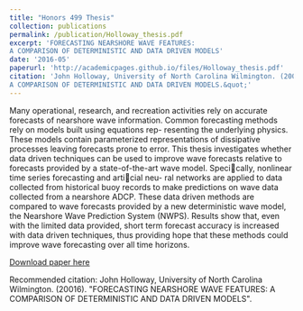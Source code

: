 ```yaml
---
title: "Honors 499 Thesis"
collection: publications
permalink: /publication/Holloway_thesis.pdf
excerpt: 'FORECASTING NEARSHORE WAVE FEATURES:
A COMPARISON OF DETERMINISTIC AND DATA DRIVEN MODELS'
date: '2016-05'
paperurl: 'http://academicpages.github.io/files/Holloway_thesis.pdf'
citation: 'John Holloway, University of North Carolina Wilmington. (20016). &quot; FORECASTING NEARSHORE WAVE FEATURES:
A COMPARISON OF DETERMINISTIC AND DATA DRIVEN MODELS.&quot;'
---
```

Many operational, research, and recreation activities rely on accurate forecasts of nearshore
wave information. Common forecasting methods rely on models built using equations rep-
resenting the underlying physics. These models contain parameterized representations of
dissipative processes leaving forecasts prone to error. This thesis investigates whether data
driven techniques can be used to improve wave forecasts relative to forecasts provided by a
state-of-the-art wave model. Specically, nonlinear time series forecasting and articial neu-
ral networks are applied to data collected from historical buoy records to make predictions
on wave data collected from a nearshore ADCP. These data driven methods are compared to
wave forecasts provided by a new deterministic wave model, the Nearshore Wave Prediction
System (NWPS). Results show that, even with the limited data provided, short term forecast
accuracy is increased with data driven techniques, thus providing hope that these methods
could improve wave forecasting over all time horizons.

[Download paper here](http://academicpages.github.io/files/Holloway_thesis.pdf)

Recommended citation: John Holloway, University of North Carolina Wilmington. (20016). "FORECASTING NEARSHORE WAVE FEATURES:
A COMPARISON OF DETERMINISTIC AND DATA DRIVEN MODELS".
